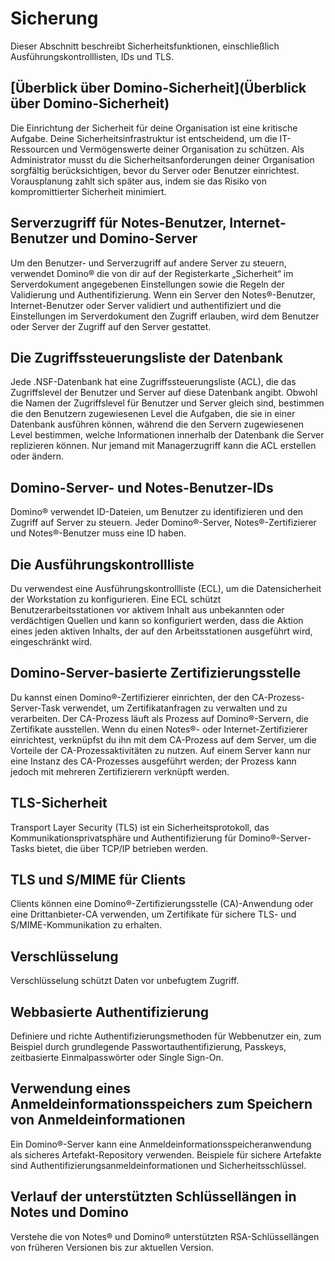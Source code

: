 # Sicherung

Dieser Abschnitt beschreibt Sicherheitsfunktionen, einschließlich Ausführungskontrolllisten, IDs und TLS.

## [Überblick über Domino-Sicherheit](Überblick über Domino-Sicherheit)

Die Einrichtung der Sicherheit für deine Organisation ist eine kritische Aufgabe. Deine Sicherheitsinfrastruktur ist entscheidend, um die IT-Ressourcen und Vermögenswerte deiner Organisation zu schützen. Als Administrator musst du die Sicherheitsanforderungen deiner Organisation sorgfältig berücksichtigen, bevor du Server oder Benutzer einrichtest. Vorausplanung zahlt sich später aus, indem sie das Risiko von kompromittierter Sicherheit minimiert.

## Serverzugriff für Notes-Benutzer, Internet-Benutzer und Domino-Server

Um den Benutzer- und Serverzugriff auf andere Server zu steuern, verwendet Domino® die von dir auf der Registerkarte „Sicherheit“ im Serverdokument angegebenen Einstellungen sowie die Regeln der Validierung und Authentifizierung. Wenn ein Server den Notes®-Benutzer, Internet-Benutzer oder Server validiert und authentifiziert und die Einstellungen im Serverdokument den Zugriff erlauben, wird dem Benutzer oder Server der Zugriff auf den Server gestattet.

## Die Zugriffssteuerungsliste der Datenbank

Jede .NSF-Datenbank hat eine Zugriffssteuerungsliste (ACL), die das Zugriffslevel der Benutzer und Server auf diese Datenbank angibt. Obwohl die Namen der Zugriffslevel für Benutzer und Server gleich sind, bestimmen die den Benutzern zugewiesenen Level die Aufgaben, die sie in einer Datenbank ausführen können, während die den Servern zugewiesenen Level bestimmen, welche Informationen innerhalb der Datenbank die Server replizieren können. Nur jemand mit Managerzugriff kann die ACL erstellen oder ändern.

## Domino-Server- und Notes-Benutzer-IDs

Domino® verwendet ID-Dateien, um Benutzer zu identifizieren und den Zugriff auf Server zu steuern. Jeder Domino®-Server, Notes®-Zertifizierer und Notes®-Benutzer muss eine ID haben.

## Die Ausführungskontrollliste

Du verwendest eine Ausführungskontrollliste (ECL), um die Datensicherheit der Workstation zu konfigurieren. Eine ECL schützt Benutzerarbeitsstationen vor aktivem Inhalt aus unbekannten oder verdächtigen Quellen und kann so konfiguriert werden, dass die Aktion eines jeden aktiven Inhalts, der auf den Arbeitsstationen ausgeführt wird, eingeschränkt wird.

## Domino-Server-basierte Zertifizierungsstelle

Du kannst einen Domino®-Zertifizierer einrichten, der den CA-Prozess-Server-Task verwendet, um Zertifikatanfragen zu verwalten und zu verarbeiten. Der CA-Prozess läuft als Prozess auf Domino®-Servern, die Zertifikate ausstellen. Wenn du einen Notes®- oder Internet-Zertifizierer einrichtest, verknüpfst du ihn mit dem CA-Prozess auf dem Server, um die Vorteile der CA-Prozessaktivitäten zu nutzen. Auf einem Server kann nur eine Instanz des CA-Prozesses ausgeführt werden; der Prozess kann jedoch mit mehreren Zertifizierern verknüpft werden.

## TLS-Sicherheit

Transport Layer Security (TLS) ist ein Sicherheitsprotokoll, das Kommunikationsprivatsphäre und Authentifizierung für Domino®-Server-Tasks bietet, die über TCP/IP betrieben werden.

## TLS und S/MIME für Clients

Clients können eine Domino®-Zertifizierungsstelle (CA)-Anwendung oder eine Drittanbieter-CA verwenden, um Zertifikate für sichere TLS- und S/MIME-Kommunikation zu erhalten.

## Verschlüsselung

Verschlüsselung schützt Daten vor unbefugtem Zugriff.

## Webbasierte Authentifizierung

Definiere und richte Authentifizierungsmethoden für Webbenutzer ein, zum Beispiel durch grundlegende Passwortauthentifizierung, Passkeys, zeitbasierte Einmalpasswörter oder Single Sign-On.

## Verwendung eines Anmeldeinformationsspeichers zum Speichern von Anmeldeinformationen

Ein Domino®-Server kann eine Anmeldeinformationsspeicheranwendung als sicheres Artefakt-Repository verwenden. Beispiele für sichere Artefakte sind Authentifizierungsanmeldeinformationen und Sicherheitsschlüssel.

## Verlauf der unterstützten Schlüssellängen in Notes und Domino

Verstehe die von Notes® und Domino® unterstützten RSA-Schlüssellängen von früheren Versionen bis zur aktuellen Version.
